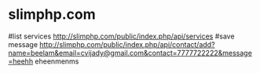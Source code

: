 # slimphp.com
#list services
http://slimphp.com/public/index.php/api/services
#save message
http://slimphp.com/public/index.php/api/contact/add?name=beelam&email=cvijady@gmail.com&contact=7777722222&message=heehh eheenmenms 
